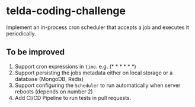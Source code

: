 # telda-coding-challenge

Implement an in-process cron scheduler that accepts a job and executes it periodically.

## To be improved

1. Support cron expressions in `time`. e.g. (\* \* \* \* \* \*)
2. Support persisting the jobs metadata either on local storage or a database (MongoDB, Redis)
3. Support configuring the `Scheduler` to run automatically when server reboots (depends on number 2)
4. Add CI/CD Pipeline to run tests in pull requests.
